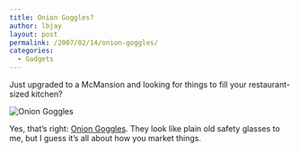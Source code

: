 ```yaml
---
title: Onion Goggles?
author: lbjay
layout: post
permalink: /2007/02/14/onion-goggles/
categories:
  - Gadgets
---
```

<abbr class="unapi-id" title=""><!-- &nbsp; --></abbr> 

Just upgraded to a McMansion and looking for things to fill your restaurant-sized kitchen?

<img align="middle" title="Onion Goggles" id="image52" alt="Onion Goggles" src="http://www.f00die.com/static/uploads/2007/02/b000h40qt401-a11dftm2yqv5z4_aa280_sclzzzzzzz_.jpg" />

Yes, that&#8217;s right: [Onion Goggles][1]. They look like plain old safety glasses to me, but I guess it&#8217;s all about how you market things.

 [1]: http://www.amazon.com/gp/product/B000H43IVC